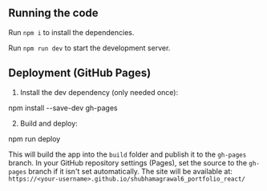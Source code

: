   ## Running the code

  Run `npm i` to install the dependencies.

  Run `npm run dev` to start the development server.
  

## Deployment (GitHub Pages)

1. Install the dev dependency (only needed once):

  npm install --save-dev gh-pages

2. Build and deploy:

  npm run deploy

This will build the app into the `build` folder and publish it to the `gh-pages` branch. In your GitHub repository settings (Pages), set the source to the `gh-pages` branch if it isn't set automatically. The site will be available at: `https://<your-username>.github.io/shubhamagrawal6_portfolio_react/`
